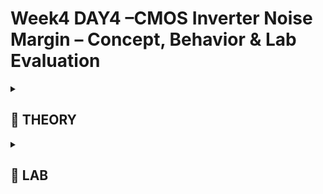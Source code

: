 # Week4 DAY4 –**CMOS Inverter Noise Margin – Concept, Behavior & Lab Evaluation**


<details>
<summary><h2> 🌟 THEORY </h2> </summary>


## 🔹 What is Noise Margin? (Core Idea)

Every digital gate (including a CMOS inverter) must tolerate certain variations in voltage due to **glitches, crosstalk, and supply noise**. The **noise margin** quantifies how much noise a gate can withstand without logic failure.

<p align="center"><img src="./ASSETS/1.png" width="700" alt="image 1"/></p>

To understand this, you imagine the **VTC (Voltage Transfer Curve)** of the inverter:

- X-axis: Vin
- Y-axis: Vout
- As Vin goes from 0 → VDD, Vout drops from VDD → 0.

In an **ideal case**, the transition is vertical at VDD/2 (infinite slope), but practically:

- Due to series resistances & device capacitances,
- The curve slopes gradually in the switching region.

So we extract practical voltage thresholds:

- **VOH** → Maximum output high (≈ near VDD)
- **VOL** → Minimum output low (≈ near 0V)
- **VIL** → Max input voltage still treated as logic 0
- **VIH** → Min input voltage treated as logic 1

<p align="center"><img src="./ASSETS/2.png" width="700" alt="image 2"/></p>

---

## 🔹 Logical Interpretation

- Input between **0 → VIL** → Output stays high (VOH)
- Input between **VIH → VDD** → Output goes low (VOL)
- Any region **between VIL and VIH** → Undefined behavior

This undefined window is where logic can become unstable if noise/glitch lands there.

---

## 🔹 Noise Margin Equations

From the voltage map:

```
0        VOL    VIL    VIH    VOH      VDD
|---------|------|------|------|---------|
  Logic 0  |undef|      undef   | Logic 1

```

We define:

✅ **Noise Margin Low (NML)**

NML=VIL−VOL\text{NML} = V_{IL} - V_{OL}

NML=VIL−VOL

✅ **Noise Margin High (NMH)**

NMH=VOH−VIH\text{NMH} = V_{OH} - V_{IH}

NMH=VOH−VIH

These indicate how much noise can be tolerated at logic-0 and logic-1 levels respectively.

Any glitch/bump:

- If it stays inside **NML / NMH region** → SAFE
- If it enters **undefined region** → Risky
- If it crosses into opposite logic window → Logic failure

---

## 🔹 PMOS Width Impact on Noise Margin

As PMOS size increases (keeping NMOS same):

| PMOS Size vs NMOS | Effect on NMH | Effect on NML |
| --- | --- | --- |
| Equal sizing | Balanced | Balanced |
| 2× PMOS | NMH ↑ | NML ~ same |
| 3× PMOS | NMH ↑ more | NML ~ same |
| 4× PMOS | NMH ↑ slightly | NML ↓ small |
| 5× PMOS | NMH peaks | NML small drop |

Key takeaways:

- PMOS controls how strongly logic ‘1’ is preserved.
- Larger PMOS improves **NMH**.
- Beyond a limit, further increase reduces **NML** (NMOS becomes weaker in comparison).

This variation demonstrates **CMOS inverter robustness** — even with fabrication variations, noise margins stay in safe ranges.

---

## ✅ Final Understanding

✔ CMOS inverter noise robustness is determined using NMH & NML

✔ These come from the DC transfer curve by locating threshold transitions

✔ PMOS sizing directly affects noise margins

✔ Lab results verified the theoretical expectations

✔ Even with sizing variations, CMOS logic maintains safe operational stability
---

</details>
<details>
<summary><h2> 🌟 LAB </h2> </summary>


## 🔹 Lab Validation (Ngspice)

Using **Sky130 PDK** and `ngspice`, a DC sweep was done:

- Input (Vin): 0 → 1.8V in steps of 0.01
- Plot: `Vout vs Vin`

By clicking on slopes where derivative ≈ −1, we identified:

<p align="center"><img src="./ASSETS/3.png" width="700" alt="image 3"/></p>

<p align="center"><img src="./ASSETS/4.png" width="700" alt="image 4"/></p>

Example values:d

- VOH ≈ 1.75 V
- VOL ≈ 0.084 V
- VIL ≈ 0.737 V
- VIH ≈ 0.996 V

From this:

```
NMH = VOH − VIH  ≈ 1.75  − 0.996 = 0.754 V
NML = VIL − VOL  ≈ 0.737 − 0.084 = 0.653 V
```

These confirm:

- Wide tolerance for both low and high noise
- CMOS inverter remains immune to glitches in most ranges

---

</details>
